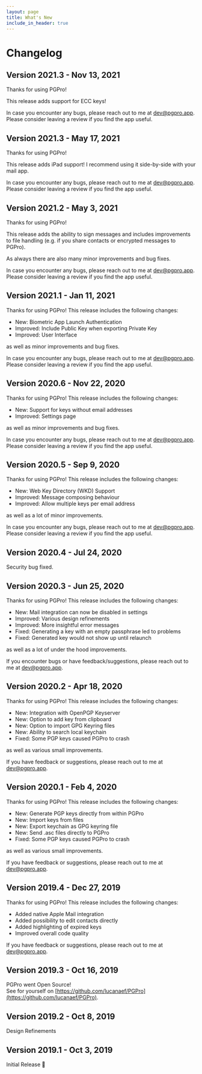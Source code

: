 ```yaml
---
layout: page
title: What's New
include_in_header: true
---
```



# Changelog

## **Version 2021.3** - Nov 13, 2021

Thanks for using PGPro! 

This release adds support for ECC keys!

In case you encounter any bugs, please reach out to me at [dev@pgpro.app](mailto:dev@pgpro.app).
Please consider leaving a review if you find the app useful.

## **Version 2021.3** - May 17, 2021

Thanks for using PGPro! 

This release adds iPad support! I recommend using it side-by-side with your mail app.

In case you encounter any bugs, please reach out to me at [dev@pgpro.app](mailto:dev@pgpro.app).
Please consider leaving a review if you find the app useful.

## **Version 2021.2** - May 3, 2021

Thanks for using PGPro! 

This release adds the ability to sign messages and includes improvements to file handling (e.g. if you share contacts or encrypted messages to PGPro).

As always there are also many minor improvements and bug fixes.

In case you encounter any bugs, please reach out to me at [dev@pgpro.app](mailto:dev@pgpro.app).
Please consider leaving a review if you find the app useful.

## **Version 2021.1** - Jan 11, 2021

Thanks for using PGPro! 
This release includes the following changes:

- New: Biometric App Launch Authentication
- Improved: Include Public Key when exporting Private Key
- Improved: User Interface

as well as minor improvements and bug fixes.

In case you encounter any bugs, please reach out to me at [dev@pgpro.app](mailto:dev@pgpro.app).
Please consider leaving a review if you find the app useful.

## **Version 2020.6** - Nov 22, 2020

Thanks for using PGPro! 
This release includes the following changes:

- New: Support for keys without email addresses
- Improved: Settings page

as well as minor improvements and bug fixes.

In case you encounter any bugs, please reach out to me at [dev@pgpro.app](mailto:dev@pgpro.app).
Please consider leaving a review if you find the app useful.

## **Version 2020.5** - Sep 9, 2020

Thanks for using PGPro! 
This release includes the following changes:

- New: Web Key Directory (WKD) Support
- Improved: Message composing behaviour
- Improved: Allow multiple keys per email address

as well as a lot of minor improvements.

In case you encounter any bugs, please reach out to me at [dev@pgpro.app](mailto:dev@pgpro.app).
Please consider leaving a review if you find the app useful.

## **Version 2020.4** - Jul 24, 2020

Security bug fixed.


## **Version 2020.3** - Jun 25, 2020

Thanks for using PGPro!
This release includes the following changes:

- New: Mail integration can now be disabled in settings
- Improved: Various design refinements
- Improved: More insightful error messages
- Fixed: Generating a key with an empty passphrase led to problems
- Fixed: Generated key would not show up until relaunch

as well as a lot of under the hood improvements.

If you encounter bugs or have feedback/suggestions, please reach out to me at [dev@pgpro.app](mailto:dev@pgpro.app).


## **Version 2020.2** - Apr 18, 2020

Thanks for using PGPro! 
This release includes the following changes:

- New: Integration with OpenPGP Keyserver
- New: Option to add key from clipboard
- New: Option to import GPG Keyring files
- New: Ability to search local keychain
- Fixed: Some PGP keys caused PGPro to crash

as well as various small improvements.

If you have feedback or suggestions, please reach out to me at [dev@pgpro.app](mailto:dev@pgpro.app).

## **Version 2020.1** - Feb 4, 2020

Thanks for using PGPro!
This release includes the following changes:

- New: Generate PGP keys directly from within PGPro
- New: Import keys from files
- New: Export keychain as GPG keyring file
- New: Send .asc files directly to PGPro
- Fixed: Some PGP keys caused PGPro to crash

as well as various small improvements.

If you have feedback or suggestions, please reach out to me at [dev@pgpro.app](mailto:dev@pgpro.app).

## **Version 2019.4** - Dec 27, 2019

Thanks for using PGPro!
This release includes the following changes:

- Added native Apple Mail integration
- Added possibility to edit contacts directly
- Added highlighting of expired keys
- Improved overall code quality

If you have feedback or suggestions, please reach out to me at [dev@pgpro.app](mailto:dev@pgpro.app).

## **Version 2019.3** - Oct 16, 2019

PGPro went Open Source!  
See for yourself on [https://github.com/lucanaef/PGPro](https://github.com/lucanaef/PGPro).

## **Version 2019.2** - Oct 8, 2019

Design Refinements

## **Version 2019.1** - Oct 3, 2019

Initial Release 🎉
